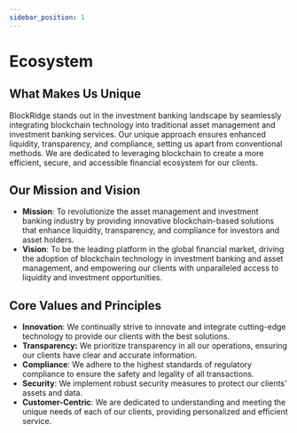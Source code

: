```yaml
---
sidebar_position: 1
---
```


# Ecosystem
## What Makes Us Unique

BlockRidge stands out in the investment banking landscape by seamlessly integrating blockchain technology into traditional asset management and investment banking services. Our unique approach ensures enhanced liquidity, transparency, and compliance, setting us apart from conventional methods. We are dedicated to leveraging blockchain to create a more efficient, secure, and accessible financial ecosystem for our clients.

## Our Mission and Vision

- **Mission**: To revolutionize the asset management and investment banking industry by providing innovative blockchain-based solutions that enhance liquidity, transparency, and compliance for investors and asset holders.
- **Vision**: To be the leading platform in the global financial market, driving the adoption of blockchain technology in investment banking and asset management, and empowering our clients with unparalleled access to liquidity and investment opportunities.

## Core Values and Principles

- **Innovation**: We continually strive to innovate and integrate cutting-edge technology to provide our clients with the best solutions.
- **Transparency:** We prioritize transparency in all our operations, ensuring our clients have clear and accurate information.
- **Compliance**: We adhere to the highest standards of regulatory compliance to ensure the safety and legality of all transactions.
- **Security**: We implement robust security measures to protect our clients’ assets and data.
- **Customer-Centric**: We are dedicated to understanding and meeting the unique needs of each of our clients, providing personalized and efficient service.